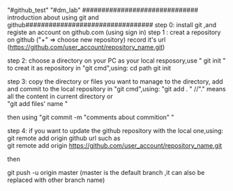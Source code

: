 "#github_test" 
"#dm_lab"
############################## introduction about using git and github#################################
step 0: install git ,and  registe an account on github.com (using sign in)
step 1 : creat a repository on github 
("+" => choose new repository) 
record it's url (https://github.com/user_account/repository_name.git)

step 2:  choose a directory on your PC as your  local resposory,use " git init " to creat it as repository
in "git cmd",using:
cd path
git init

step 3: copy the directory or files you want to manage  to the directory, add and commit to the local repository
in  "git cmd",using:
"git add . " //"." means all the content in current directory   or   
"git add files' name "  

then using
"git commit -m "comments about commition"  "


step 4: if you want to update the github repository with the local one,using:
git remote add origin github url  such as  
git remote add origin https://github.com/user_account/repository_name.git

then 

git push -u origin master  (master is the default branch ,it  can also be replaced with other branch name)
